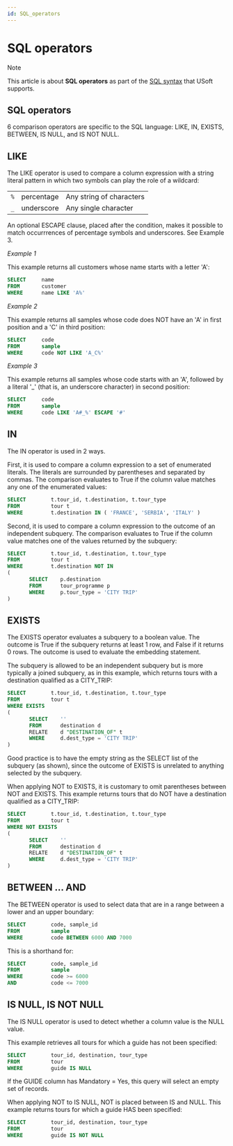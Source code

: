 ```yaml
---
id: SQL_operators
---
```


# SQL operators



> [!NOTE]
> This article is about **SQL operators** as part of the [SQL syntax](/docs/Modeller%20and%20Rules%20Engine/SQL%20syntax) that USoft supports.

## **SQL operators**

6 comparison operators are specific to the SQL language: LIKE, IN, EXISTS, BETWEEN, IS NULL, and IS NOT NULL.

## LIKE

The LIKE operator is used to compare a column expression with a string literal pattern in which two symbols can play the role of a wildcard:

|        |        |        |
|--------|--------|--------|
|`%`     |percentage|Any string of characters|
|`_`     |underscore|Any single character|



An optional ESCAPE clause, placed after the condition, makes it possible to match occurrrences of percentage symbols and underscores. See Example 3.

*Example 1*

This example returns all customers whose name starts with a letter 'A':

```sql
SELECT     name
FROM       customer
WHERE      name LIKE 'A%'
```

*Example 2*

This example returns all samples whose code does NOT have an 'A' in first position and a 'C' in third position:

```sql
SELECT     code
FROM       sample
WHERE      code NOT LIKE 'A_C%'
```

*Example 3*

This example returns all samples whose code starts with an 'A', followed by a literal '_' (that is, an underscore character) in second position:

```sql
SELECT     code
FROM       sample
WHERE      code LIKE 'A#_%' ESCAPE '#'
```

## IN

The IN operator is used in 2 ways.

First, it is used to compare a column expression to a set of enumerated literals. The literals are surrounded by parentheses and separated by commas. The comparison evaluates to True if the column value matches any one of the enumerated values:

```sql
SELECT        t.tour_id, t.destination, t.tour_type
FROM          tour t
WHERE         t.destination IN ( 'FRANCE', 'SERBIA', 'ITALY' )
```

Second, it is used to compare a column expression to the outcome of an independent subquery. The comparison evaluates to True if the column value matches one of the values returned by the subquery:

```sql
SELECT        t.tour_id, t.destination, t.tour_type
FROM          tour t
WHERE         t.destination NOT IN
(
       SELECT    p.destination
       FROM      tour_programme p
       WHERE     p.tour_type = 'CITY TRIP'
)
```

## EXISTS

The EXISTS operator evaluates a subquery to a boolean value. The outcome is True if the subquery returns at least 1 row, and False if it returns 0 rows. The outcome is used to evaluate the embedding statement.

The subquery is allowed to be an independent subquery but is more typically a joined subquery, as in this example, which returns tours with a destination qualified as a CITY_TRIP:

```sql
SELECT        t.tour_id, t.destination, t.tour_type
FROM          tour t
WHERE EXISTS
(
       SELECT    ''
       FROM      destination d
       RELATE    d "DESTINATION_OF" t
       WHERE     d.dest_type = 'CITY TRIP'
)
```

Good practice is to have the empty string as the SELECT list of the subquery (as shown), since the outcome of EXISTS is unrelated to anything selected by the subquery.

When applying NOT to EXISTS, it is customary to omit parentheses between NOT and EXISTS. This example returns tours that do NOT have a destination qualified as a CITY_TRIP:

```sql
SELECT        t.tour_id, t.destination, t.tour_type
FROM          tour t
WHERE NOT EXISTS
(
       SELECT    ''
       FROM      destination d
       RELATE    d "DESTINATION_OF" t
       WHERE     d.dest_type = 'CITY TRIP'
)
```

## BETWEEN … AND

The BETWEEN operator is used to select data that are in a range between a lower and an upper boundary:

```sql
SELECT        code, sample_id
FROM          sample
WHERE         code BETWEEN 6000 AND 7000
```

This is a shorthand for:

```sql
SELECT        code, sample_id
FROM          sample
WHERE         code >= 6000
AND           code <= 7000
```

## IS NULL, IS NOT NULL

The IS NULL operator is used to detect whether a column value is the NULL value.

This example retrieves all tours for which a guide has not been specified:

```sql
SELECT        tour_id, destination, tour_type
FROM          tour
WHERE         guide IS NULL
```

If the GUIDE column has Mandatory = Yes, this query will select an empty set of records.

When applying NOT to IS NULL, NOT is placed between IS and NULL. This example returns tours for which a guide HAS been specified:

```sql
SELECT        tour_id, destination, tour_type
FROM          tour
WHERE         guide IS NOT NULL
```

 

 